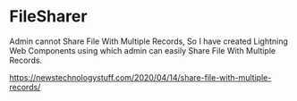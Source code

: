 # FileSharer

Admin cannot Share File With Multiple Records, So I have created Lightning Web Components using which admin can easily Share File With Multiple Records.

https://newstechnologystuff.com/2020/04/14/share-file-with-multiple-records/
